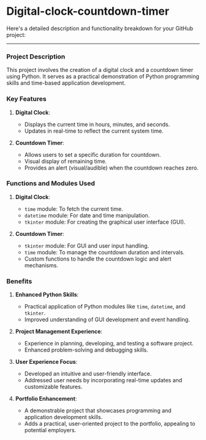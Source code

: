 # Digital-clock-countdown-timer

Here's a detailed description and functionality breakdown for your GitHub project:

-----------------------------------


### Project Description
This project involves the creation of a digital clock and a countdown timer using Python. It serves as a practical demonstration of Python programming skills and time-based application development.

### Key Features
1. **Digital Clock**:
   - Displays the current time in hours, minutes, and seconds.
   - Updates in real-time to reflect the current system time.

2. **Countdown Timer**:
   - Allows users to set a specific duration for countdown.
   - Visual display of remaining time.
   - Provides an alert (visual/audible) when the countdown reaches zero.

### Functions and Modules Used
1. **Digital Clock**:
   - `time` module: To fetch the current time.
   - `datetime` module: For date and time manipulation.
   - `tkinter` module: For creating the graphical user interface (GUI).

2. **Countdown Timer**:
   - `tkinter` module: For GUI and user input handling.
   - `time` module: To manage the countdown duration and intervals.
   - Custom functions to handle the countdown logic and alert mechanisms.

### Benefits
1. **Enhanced Python Skills**:
   - Practical application of Python modules like `time`, `datetime`, and `tkinter`.
   - Improved understanding of GUI development and event handling.

2. **Project Management Experience**:
   - Experience in planning, developing, and testing a software project.
   - Enhanced problem-solving and debugging skills.

3. **User Experience Focus**:
   - Developed an intuitive and user-friendly interface.
   - Addressed user needs by incorporating real-time updates and customizable features.

4. **Portfolio Enhancement**:
   - A demonstrable project that showcases programming and application development skills.
   - Adds a practical, user-oriented project to the portfolio, appealing to potential employers.
